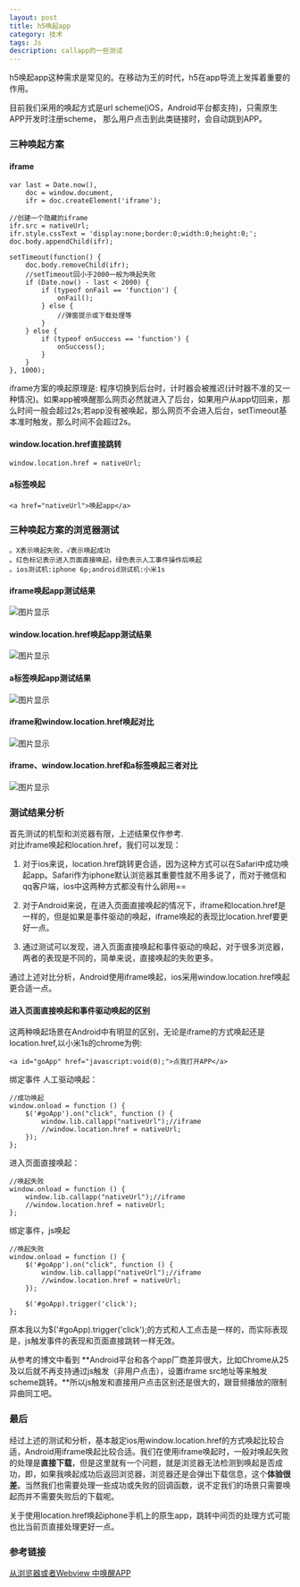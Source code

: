 ```yaml
---
layout: post
title: h5唤起app
category: 技术
tags: Js
description: callapp的一些测试
---
```


h5唤起app这种需求是常见的。在移动为王的时代，h5在app导流上发挥着重要的作用。


目前我们采用的唤起方式是url scheme(iOS，Android平台都支持)，只需原生APP开发时注册scheme， 那么用户点击到此类链接时，会自动跳到APP。

### 三种唤起方案

#### iframe

	var last = Date.now(),
    	doc = window.document,
    	ifr = doc.createElement('iframe');

	//创建一个隐藏的iframe
	ifr.src = nativeUrl;
	ifr.style.cssText = 'display:none;border:0;width:0;height:0;';
	doc.body.appendChild(ifr);

	setTimeout(function() {
    	doc.body.removeChild(ifr);
    	//setTimeout回小于2000一般为唤起失败 
    	if (Date.now() - last < 2000) {
        	if (typeof onFail == 'function') {
            	onFail();
        	} else {
            	//弹窗提示或下载处理等
        	}
    	} else {
        	if (typeof onSuccess == 'function') {
            	onSuccess();
        	}
    	}
	}, 1000);
	
iframe方案的唤起原理是: 程序切换到后台时，计时器会被推迟(计时器不准的又一种情况)。如果app被唤醒那么网页必然就进入了后台，如果用户从app切回来，那么时间一般会超过2s;若app没有被唤起，那么网页不会进入后台，setTimeout基本准时触发，那么时间不会超过2s。
	
#### window.location.href直接跳转

	window.location.href = nativeUrl;

#### a标签唤起

	<a href="nativeUrl">唤起app</a>


### 三种唤起方案的浏览器测试

	。X表示唤起失败，√表示唤起成功
	。红色标记表示进入页面直接唤起，绿色表示人工事件操作后唤起
	。ios测试机:iphone 6p;android测试机:小米1s
	
#### iframe唤起app测试结果

![图片显示](/echo-blog/public/img/2015-11-13-iframe.png)

#### window.location.href唤起app测试结果
	

![图片显示](/echo-blog/public/img/2015-11-13-href.png)

#### a标签唤起app测试结果


![图片显示](/echo-blog/public/img/2015-11-13-a.png)

#### iframe和window.location.href唤起对比

![图片显示](/echo-blog/public/img/2015-11-13-iframe-href.png)

#### iframe、window.location.href和a标签唤起三者对比

![图片显示](/echo-blog/public/img/2015-11-13-iframe-href-a.png)

### 测试结果分析
首先测试的机型和浏览器有限，上述结果仅作参考.  
对比iframe唤起和location.href，我们可以发现：

1. 对于ios来说，location.href跳转更合适，因为这种方式可以在Safari中成功唤起app。Safari作为iphone默认浏览器其重要性就不用多说了，而对于微信和qq客户端，ios中这两种方式都没有什么卵用==
	
2. 对于Android来说，在进入页面直接唤起的情况下，iframe和location.href是一样的，但是如果是事件驱动的唤起，iframe唤起的表现比location.href要更好一点。

3. 通过测试可以发现，进入页面直接唤起和事件驱动的唤起，对于很多浏览器，两者的表现是不同的，简单来说，直接唤起的失败更多。

通过上述对比分析，Android使用iframe唤起，ios采用window.location.href唤起更合适一点。

#### 进入页面直接唤起和事件驱动唤起的区别
这两种唤起场景在Android中有明显的区别，无论是iframe的方式唤起还是location.href,以小米1s的chrome为例:

	
	<a id="goApp" href="javascript:void(0);">点我打开APP</a>
绑定事件 人工驱动唤起：

	//成功唤起
	window.onload = function () {
        $('#goApp').on("click", function () {
            window.lib.callapp("nativeUrl");//iframe
            //window.location.href = nativeUrl;
        });
    };

进入页面直接唤起：

	//唤起失败
	window.onload = function () {
        window.lib.callapp("nativeUrl");//iframe
        //window.location.href = nativeUrl;
    };
    
绑定事件，js唤起
	
	//唤起失败
	window.onload = function () {
        $('#goApp').on("click", function () {
            window.lib.callapp("nativeUrl");//iframe
            //window.location.href = nativeUrl;
        });
        
        $('#goApp).trigger('click');
    };

原本我以为$('#goApp).trigger('click');的方式和人工点击是一样的，而实际表现是，js触发事件的表现和页面直接跳转一样无效。

从参考的博文中看到 **Android平台和各个app厂商差异很大，比如Chrome从25及以后就不再支持通过js触发（非用户点击），设置iframe src地址等来触发scheme跳转。**所以js触发和直接用户点击区别还是很大的，跟音频播放的限制异曲同工吧。

### 最后
经过上述的测试和分析，基本敲定ios用window.location.href的方式唤起比较合适，Android用iframe唤起比较合适。我们在使用iframe唤起时，一般对唤起失败的处理是**直接下载**，但是这里就有一个问题，就是浏览器无法检测到唤起是否成功，即，如果我唤起成功后返回浏览器，浏览器还是会弹出下载信息，这个**体验很差**。当然我们也需要处理一些成功或失败的回调函数，说不定我们的场景只需要唤起而并不需要失败后的下载呢。  

关于使用location.href唤起iphone手机上的原生app，跳转中间页的处理方式可能也比当前页直接处理更好一点。


### 参考链接
[从浏览器或者Webview 中唤醒APP](http://blog.html5funny.com/2015/06/19/open-app-from-mobile-web-browser-or-webview/)